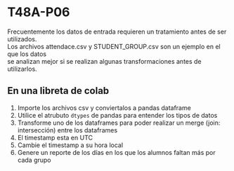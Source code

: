 # T48A-P06

Frecuentemente los datos de entrada requieren un tratamiento antes de ser utilizados.  
Los archivos attendace.csv y STUDENT_GROUP.csv son un ejemplo en el que los datos   
se analizan mejor si se realizan algunas transformaciones antes de utilizarlos.   

## En una libreta de colab

1) Importe los archivos csv y conviertalos a pandas dataframe   
2) Utilice el atrubuto `dtypes` de pandas para entender los tipos de datos   
3) Transforme uno de los dataframes para poder realizar un merge (join: intersección) entre los dataframes   
4) El timestamp esta en UTC   
5) Cambie el timestamp a su hora local   
6) Genere un reporte de los días en los que los alumnos faltan más por cada grupo   
